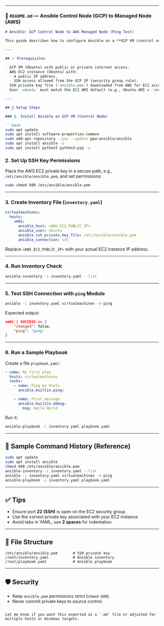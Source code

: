 
---

### 📘 `README.md` — Ansible Control Node (GCP) to Managed Node (AWS)

````markdown
# Ansible: GCP Control Node to AWS Managed Node (Ping Test)

This guide describes how to configure Ansible on a **GCP VM (control node)** to connect and run tasks on an **AWS EC2 instance (managed node)** using SSH and an inventory file.

---

## ✅ Prerequisites

- GCP VM (Ubuntu) with public or private internet access.
- AWS EC2 instance (Ubuntu) with:
  - A public IP address.
  - SSH access allowed from the GCP IP (security group rule).
- SSH private key file (`ansible.pem`) downloaded from AWS for EC2 access.
- User `ubuntu` must match the EC2 AMI default (e.g., Ubuntu AMI = `ubuntu`).

---

## 🔧 Setup Steps

### 1. Install Ansible on GCP VM (Control Node)

```bash
sudo apt update
sudo apt install software-properties-common
sudo add-apt-repository --yes --update ppa:ansible/ansible
sudo apt install ansible -y
sudo apt install python3 python3-pip -y
````

### 2. Set Up SSH Key Permissions

Place the AWS EC2 private key in a secure path, e.g., `/etc/ansible/ansible.pem`, and set permissions:

```bash
sudo chmod 600 /etc/ansible/ansible.pem
```

---

### 3. Create Inventory File (`inventory.yaml`)

```yaml
virtualmachines:
  hosts:
    vm01:
      ansible_host: <AWS_EC2_PUBLIC_IP>
      ansible_user: ubuntu
      ansible_ssh_private_key_file: /etc/ansible/ansible.pem
      ansible_connection: ssh
```

Replace `<AWS_EC2_PUBLIC_IP>` with your actual EC2 instance IP address.

---

### 4. Run Inventory Check

```bash
ansible-inventory -i inventory.yaml --list
```

---

### 5. Test SSH Connection with `ping` Module

```bash
ansible -i inventory.yaml virtualmachines -m ping
```

Expected output:

```json
vm01 | SUCCESS => {
    "changed": false,
    "ping": "pong"
}
```

---

### 6. Run a Sample Playbook

Create a file `playbook.yaml`:

```yaml
- name: My first play
  hosts: virtualmachines
  tasks:
    - name: Ping my hosts
      ansible.builtin.ping:

    - name: Print message
      ansible.builtin.debug:
        msg: Hello World
```

Run it:

```bash
ansible-playbook -i inventory.yaml playbook.yaml
```

---

## 🧪 Sample Command History (Reference)

```bash
sudo apt update
sudo apt install ansible
chmod 600 /etc/ansible/ansible.pem
ansible-inventory -i inventory.yaml --list
ansible -i inventory.yaml virtualmachines -m ping
ansible-playbook -i inventory.yaml playbook.yaml
```

---

## ✅ Tips

* Ensure port **22 (SSH)** is open on the EC2 security group.
* Use the correct private key associated with your EC2 instance.
* Avoid tabs in YAML; use **2 spaces** for indentation.

---

## 📂 File Structure

```
/etc/ansible/ansible.pem       # SSH private key
/root/inventory.yaml           # Ansible inventory
/root/playbook.yaml            # Ansible playbook
```

---

## 🛡️ Security

* Keep `ansible.pem` permissions strict (`chmod 600`).
* Never commit private keys to source control.

```

Let me know if you want this exported as a `.md` file or adjusted for multiple hosts or Windows targets.
```
